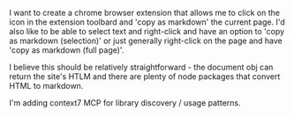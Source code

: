 I want to create a chrome browser extension that allows me to click on the icon in the extension toolbard and 'copy as markdown' the current page. I'd also like to be able to select text and right-click and have an option to 'copy as markdown (selection)' or just generally right-click on the page and have 'copy as markdown (full page)'.

I believe this should be relatively straightforward - the document obj can return the site's HTLM and there are plenty of node packages that convert HTML to markdown.

I'm adding context7 MCP for library discovery / usage patterns.
